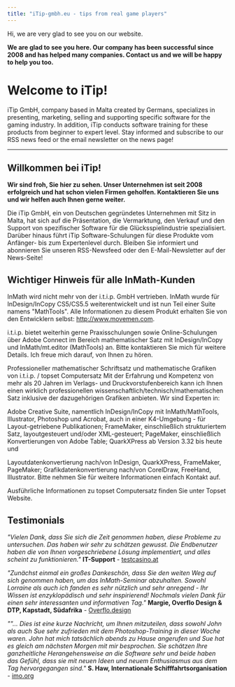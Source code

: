 ```yaml
---
title: "iTip-gmbh.eu - tips from real game players"
---
```


Hi, we are very glad to see you on our website.

**We are glad to see you here. Our company has been successful since 2008 and has helped many companies. Contact us and we will be happy to help you too.**

# Welcome to iTip!

iTip GmbH, company based in Malta created by Germans, specializes in presenting, marketing, selling and supporting specific software for the gaming industry. In addition, iTip conducts software training for these products from beginner to expert level. Stay informed and subscribe to our RSS news feed or the email newsletter on the news page!

***

## Willkommen bei iTip!

**Wir sind froh, Sie hier zu sehen. Unser Unternehmen ist seit 2008 erfolgreich und hat schon vielen Firmen geholfen. Kontaktieren Sie uns und wir helfen auch Ihnen gerne weiter.**


Die iTip GmbH, ein von Deutschen gegründetes Unternehmen mit Sitz in Malta, hat sich auf die Präsentation, die Vermarktung, den Verkauf und den Support von spezifischer Software für die Glücksspielindustrie spezialisiert. Darüber hinaus führt iTip Software-Schulungen für diese Produkte vom Anfänger- bis zum Expertenlevel durch. Bleiben Sie informiert und abonnieren Sie unseren RSS-Newsfeed oder den E-Mail-Newsletter auf der News-Seite!


## Wichtiger Hinweis für alle InMath-Kunden
InMath wird nicht mehr von der i.t.i.p. GmbH vertrieben. InMath wurde für InDesign/InCopy CS5/CS5.5 weiterentwickelt und ist nun Teil einer Suite namens "MathTools". Alle Informationen zu diesem Produkt erhalten Sie von den Entwicklern selbst: http://www.movemen.com.

i.t.i.p. bietet weiterhin gerne Praxisschulungen sowie Online-Schulungen über Adobe Connect im Bereich mathematischer Satz mit InDesign/InCopy und InMath/mt.editor (MathTools) an. Bitte kontaktieren Sie mich für weitere Details. Ich freue mich darauf, von Ihnen zu hören.

Professioneller mathematischer Schriftsatz und mathematische Grafiken von i.t.i.p. / topset Computersatz
Mit der Erfahrung und Kompetenz von mehr als 20 Jahren im Verlags- und Druckvorstufenbereich kann ich Ihnen einen wirklich professionellen wissenschaftlich/technisch/mathematischen Satz inklusive der dazugehörigen Grafiken anbieten. Wir sind Experten in:

Adobe Creative Suite, namentlich InDesign/InCopy mit InMath/MathTools, Illustrator, Photoshop und Acrobat, auch in einer K4-Umgebung - für Layout-getriebene Publikationen;
FrameMaker, einschließlich strukturiertem Satz, layoutgesteuert und/oder XML-gesteuert;
PageMaker, einschließlich Konvertierungen von Adobe Table;
QuarkXPress ab Version 3.32 bis heute
und

Layoutdatenkonvertierung nach/von InDesign, QuarkXPress, FrameMaker, PageMaker;
Grafikdatenkonvertierung nach/von CorelDraw, FreeHand, Illustrator.
Bitte nehmen Sie für weitere Informationen einfach Kontakt auf.

Ausführliche Informationen zu topset Computersatz finden Sie unter Topset Website.


## Testimonials
*"Vielen Dank, dass Sie sich die Zeit genommen haben, diese Probleme zu untersuchen. Das haben wir sehr zu schätzen gewusst. Die Endbenutzer haben die von Ihnen vorgeschriebene Lösung implementiert, und alles scheint zu funktionieren."*
**IT-Support** - [testcasino.at](https://testcasino.at/)


*"Zunächst einmal ein großes Dankeschön, dass Sie den weiten Weg auf sich genommen haben, um das InMath-Seminar abzuhalten. Sowohl Lorraine als auch ich fanden es sehr nützlich und sehr anregend - Ihr Wissen ist enzyklopädisch und sehr inspirierend! Nochmals vielen Dank für einen sehr interessanten und informativen Tag."*
**Margie, Overflo Design & DTP, Kapstadt, Südafrika** - [Overflo.design](https://www.designindaba.com/locations/south-africa/cape-town)

*""... Dies ist eine kurze Nachricht, um Ihnen mitzuteilen, dass sowohl John als auch Sue sehr zufrieden mit dem Photoshop-Training in dieser Woche waren. John hat mich tatsächlich abends zu Hause angerufen und Sue hat es gleich am nächsten Morgen mit mir besprochen. Sie schätzen Ihre ganzheitliche Herangehensweise an die Software sehr und beide haben das Gefühl, dass sie mit neuen Ideen und neuem Enthusiasmus aus dem Tag hervorgegangen sind."*
**S. Haw, Internationale Schifffahrtsorganisation** - [imo.org](https://www.imo.org/)
